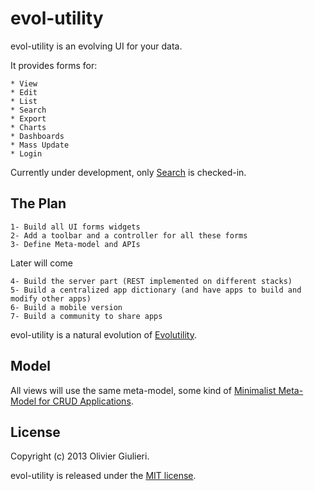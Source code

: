 # evol-utility

evol-utility is an evolving UI for your data.  

It provides forms for:

    * View
    * Edit
    * List
    * Search
    * Export
    * Charts
    * Dashboards
    * Mass Update
    * Login

Currently under development, only [Search](https://github.com/evoluteur/advancedSearch) is checked-in.


## The Plan 

    1- Build all UI forms widgets
    2- Add a toolbar and a controller for all these forms
    3- Define Meta-model and APIs

Later will come

    4- Build the server part (REST implemented on different stacks)
    5- Build a centralized app dictionary (and have apps to build and modify other apps)
    6- Build a mobile version
    7- Build a community to share apps

evol-utility is a natural evolution of [Evolutility](http://www.evolutility.org). 

## Model 
All views will use the same meta-model, some kind of [Minimalist Meta-Model for CRUD Applications](http://www.codeproject.com/Articles/28636/Minimalist-Meta-Model-for-CRUD-Applications).

## License

Copyright (c) 2013 Olivier Giulieri.

evol-utility is released under the [MIT license](http://en.wikipedia.org/wiki/MIT_License).


